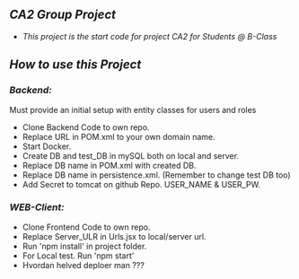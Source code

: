 ## *CA2 Group Project*
- *This project is the start code for project CA2 for Students @ B-Class*
## *How to use this Project*
### *Backend:*
Must provide an initial setup with entity classes for users and roles
- Clone Backend Code to own repo.
- Replace URL in POM.xml to your own domain name.
- Start Docker.
- Create DB and test_DB in mySQL both on local and server.
- Replace DB name in POM.xml with created DB. 
- Replace DB name in persistence.xml. (Remember to change test DB too)
- Add Secret to tomcat on github Repo. USER_NAME & USER_PW.

### *WEB-Client:*
- Clone Frontend Code to own repo.
- Replace Server_ULR in Urls.jsx to local/server url.
- Run 'npm install' in project folder.
- For Local test. Run 'npm start'
- Hvordan helved deploer man ???


